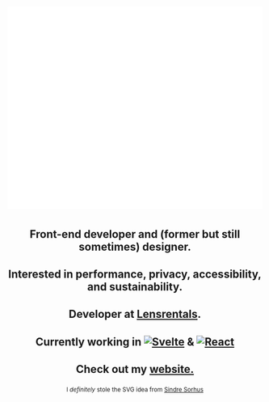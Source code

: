 <h1>
  <img src="name.svg" width="800" height="400" alt="Tucker Barach" style="--background: red;" />
</h1>

<ul style="list-style: none; padding: 0; margin:0; text-align: center">
  <li>
    <h2>
      Front-end developer and (former but still sometimes) designer.
    </h2>
  </li>
  <li>
    <h2>
      Interested in performance, privacy, accessibility, and sustainability.
    </h2>
  </li>
  <li>
    <h2>
      Developer at <a href="https://www.lensrentals.com/">Lensrentals</a>.
    </h2>
  </li>
  <li>
    <h2>
      Currently working in <a href="https://svelte.dev/"><img src='https://github.com/ryanfiller/ryanfiller/blob/main/svelte-logo.svg' alt='Svelte' /></a> & <a href="https://reactjs.org/"><img src='https://github.com/ryanfiller/ryanfiller/blob/main/react-logo.svg' alt='React' /></a>
    </h2>
  </li>
  <li>
    <h2>
      Check out my <a href="https://ryanfiller.com?link=github">website.</a>
    </h2>
  </li>
  <li>
    <small>
      I <em>definitely</em> stole the SVG idea from <a href="https://github.com/sindresorhus/css-in-readme-like-wat">Sindre Sorhus</a>
    </small>
  </li>
</ul>
